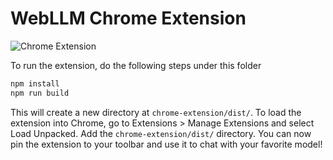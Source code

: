 # WebLLM Chrome Extension

![Chrome Extension](https://github.com/mlc-ai/mlc-llm/assets/11940172/0d94cc73-eff1-4128-a6e4-70dc879f04e0)

To run the extension, do the following steps under this folder

```bash
npm install
npm run build
```

This will create a new directory at `chrome-extension/dist/`. To load the extension into Chrome, go to Extensions > Manage Extensions and select Load Unpacked. Add the `chrome-extension/dist/` directory. You can now pin the extension to your toolbar and use it to chat with your favorite model!